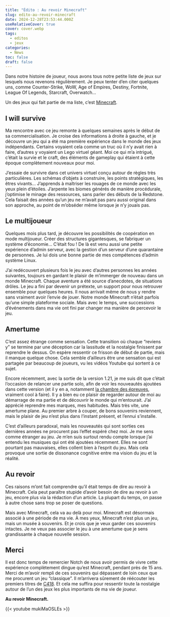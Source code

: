 ```yaml
---
title: "Édito : Au revoir Minecraft"
slug: edito-au-revoir-minecraft
date: 2024-12-28T23:53:44.000Z
useRelativeCover: true
cover: cover.webp
tags:
  - editos
  - jeux
categories:
  - News
toc: false
draft: false
---
```


Dans notre histoire de joueur, nous avons tous notre petite liste de jeux sur
lesquels nous revenons régulièrement. Je peux tenter d’en citer quelques uns,
comme Counter-Strike, WoW, Age of Empires, Destiny, Fortnite, League Of Legends,
Starcraft, Overwatch…

Un des jeux qui fait partie de ma liste, c’est [Minecraft](https://www.minecraft.net/fr-fr).

## I will survive

Ma rencontre avec ce jeu remonte à quelques semaines après le début de sa commercialisation.
Je croise des informations à droite à gauche, et je découvre un jeu qui a été ma
première expérience dans le monde des jeux indépendants. Certains voyaient cela
comme un truc où il n’y avait rien à faire, d’autres y voyaient un Lego virtuel géant.
Moi ce qui m’a intrigué, c’était la survie et le craft, des éléments de gameplay
qui étaient à cette époque complètement nouveaux pour moi.

J’essaie de survivre dans cet univers virtuel conçu autour de règles très particulières.
Les schémas d’objets à construire, les points stratégiques, les êtres vivants…
J’apprends à maîtriser les rouages de ce monde avec les yeux plein d’étoiles.
J’arpente les biomes générés de manière procédurale, j’optimise le minage des ressources,
sans parler des débuts de la Redstone. Cela faisait des années qu’un jeu ne m’avait
pas paru aussi original dans son approche, au point de m’obséder même lorsque
je n’y jouais pas.

## Le multijoueur

Quelques mois plus tard, je découvre les possibilités de coopération en mode multijoueur.
Créer des structures gigantesques, se fabriquer un système d’économie…
C’était fou ! De là est venu aussi une petite expérience d’admin serveur, avec la
gestion d’un serveur d’une quarantaine de personnes. Je lui dois une bonne partie
de mes compétences d’admin système Linux.

J’ai redécouvert plusieurs fois le jeu avec d’autres personnes les années suivantes,
toujours en gardant le plaisir de m’immerger de nouveau dans un monde Minecraft.
Chaque aventure a été source d’anecdotes, de situations drôles. Le jeu a fini par
devenir un prétexte, un support pour nous retrouver ensemble pour quelques heures.
Il nous arrivait même de nous y rendre sans vraiment avoir l’envie de jouer.
Notre monde Minecraft n’était parfois qu’une simple plateforme sociale.
Mais avec le temps, une successions d’événements dans ma vie ont fini par changer
ma manière de percevoir le jeu.

## Amertume

C’est assez étrange comme sensation. Cette transition où chaque “reviens y” se
termine par une déception car la lassitude et la nostalgie finissent par reprendre
le dessus. On espère ressentir ce frisson de début de partie, mais il manque
quelque chose. Cela semble d’ailleurs être une sensation qui est partagée par
beaucoup de joueurs, vu les vidéos Youtube qui sortent à ce sujet.

Encore récemment, avec la sortie de la version 1.21, je me suis dit que c’était
l’occasion de relancer une partie solo, afin de voir les nouveautés ajoutées dans
cette version (et il y en a, notamment [la chambre des épreuves](https://fr.minecraft.wiki/w/Chambres_des_%C3%A9preuves),
vraiment cool à faire). Il y a bien eu ce plaisir de regarder autour de moi au
démarrage de ma partie et de découvrir le monde qui m’entourait. J’ai apprécié
reprendre mes marques, mes habitudes. Mais très vite, une amertume plane. Au premier
arbre à couper, de bons souvenirs reviennent, mais le plaisir de jeu n’est plus dans
l’instant présent, et l’ennui s’installe.

C’est d’ailleurs paradoxal, mais les nouveautés qui sont sorties ces dernières années
ne procurent pas l’effet espéré chez moi. Je me sens comme étranger au jeu.
Je m’en suis surtout rendu compte lorsque j’ai entendu les musiques qui ont été
ajoutées récemment. Elles ne sont pourtant pas mauvaises, elles collent bien à
l’esprit du jeu. Mais cela provoque une sortie de dissonance cognitive entre ma
vision du jeu et la réalité.

## Au revoir

Ces raisons m’ont fait comprendre qu’il était temps de dire au revoir à Minecraft.
Cela peut paraître stupide d’avoir besoin de dire au revoir à un jeu, encore plus
via la rédaction d’un article. La plupart du temps, on passe à autre chose sans trop
se poser de questions.

Mais avec Minecraft, cela va au delà pour moi. Minecraft est désormais associé à
une période de ma vie. À mes yeux, Minecraft n’est plus un jeu, mais un musée à souvenirs.
Et je crois que je veux garder ces souvenirs intactes. Je ne veux pas associer le
jeu à une amertume que je sens grandissante à chaque nouvelle session.

## Merci

Il est donc temps de remercier Notch de nous avoir permis de vivre cette expérience
complètement dingue qu’est Minecraft, pendant près de 15 ans. Merci de m’avoir rempli
de ces souvenirs qui dépassent de loin ceux que me procurent un jeu “classique”.
Il m’arrivera sûrement de réécouter les premiers titres de [C418](https://fr.wikipedia.org/wiki/C418).
Et cela me suffira pour ressentir toute la nostalgie autour de l’un des jeux les
plus importants de ma vie de joueur.

**Au revoir Minecraft.**

{{< youtube mukiMaOSLEs >}}
